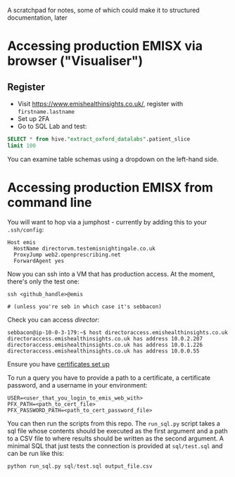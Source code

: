A scratchpad for notes, some of which could make it to structured documentation, later

# Accessing production EMISX via browser ("Visualiser")

## Register

* Visit https://www.emishealthinsights.co.uk/, register with `firstname.lastname`
* Set up 2FA
* Go to SQL Lab and test:

```sql
SELECT * from hive."extract_oxford_datalabs".patient_slice
limit 100
```

You can examine table schemas using a dropdown on the left-hand side.

# Accessing production EMISX from command line

You will want to hop via a jumphost - currently by adding this to your `.ssh/config`:

```
Host emis
  HostName directorvm.testemisnightingale.co.uk
  ProxyJump web2.openprescribing.net
  ForwardAgent yes
```

Now you can ssh into a VM that has production access. At the moment, there's only the test one:

    ssh <github_handle>@emis
    
    # (unless you're seb in which case it's sebbacon)


Check you can access *director*:

    sebbacon@ip-10-0-3-179:~$ host directoraccess.emishealthinsights.co.uk
    directoraccess.emishealthinsights.co.uk has address 10.0.2.207
    directoraccess.emishealthinsights.co.uk has address 10.0.1.226
    directoraccess.emishealthinsights.co.uk has address 10.0.0.55
    
Ensure you have [certificates set up](https://team-manual.thedatalab.org/tech_team_playbooks/accessing-emis-data/)

To run a query you have to provide a path to a certificate, a certificate password, and a username in your environment:

```
USER=<user_that_you_login_to_emis_web_with>
PFX_PATH=<path_to_cert_file>
PFX_PASSWORD_PATH=<path_to_cert_password_file>
```

You can then run the scripts from this repo.  The `run_sql.py` script takes a sql file whose contents should be executed as the first argument and a path to a CSV file to where results should be written as the second argument.  A minimal SQL that just tests the connection is provided at `sql/test.sql` and can be run like this:


```py
python run_sql.py sql/test.sql output_file.csv 


